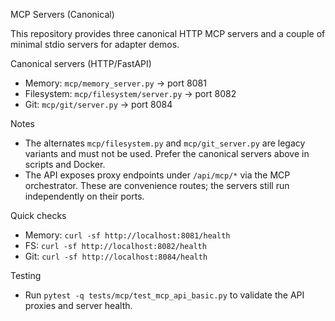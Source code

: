 MCP Servers (Canonical)

This repository provides three canonical HTTP MCP servers and a couple of minimal stdio servers for adapter demos.

Canonical servers (HTTP/FastAPI)
- Memory: `mcp/memory_server.py` -> port 8081
- Filesystem: `mcp/filesystem/server.py` -> port 8082
- Git: `mcp/git/server.py` -> port 8084

Notes
- The alternates `mcp/filesystem.py` and `mcp/git_server.py` are legacy variants and must not be used. Prefer the canonical servers above in scripts and Docker.
- The API exposes proxy endpoints under `/api/mcp/*` via the MCP orchestrator. These are convenience routes; the servers still run independently on their ports.

Quick checks
- Memory: `curl -sf http://localhost:8081/health`
- FS: `curl -sf http://localhost:8082/health`
- Git: `curl -sf http://localhost:8084/health`

Testing
- Run `pytest -q tests/mcp/test_mcp_api_basic.py` to validate the API proxies and server health.
